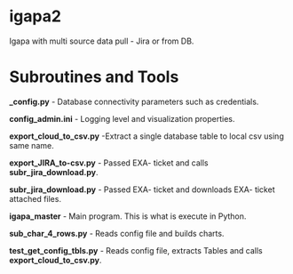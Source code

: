# igapa2
Igapa with multi source data pull - Jira or from DB.



# Subroutines and Tools
**_config.py** - Database connectivity parameters such as credentials.

**config_admin.ini** - Logging level and visualization properties.

**export_cloud_to_csv.py** -Extract a single database table to local csv using same name.

**export_JIRA_to-csv.py** - Passed EXA- ticket and calls **subr_jira_download.py**.

**subr_jira_download.py** - Passed EXA- ticket and downloads EXA- ticket attached files.

**igapa_master** - Main program. This is what is execute in Python.

**sub_char_4_rows.py** - Reads config file and builds charts.

**test_get_config_tbls.py** - Reads config file, extracts Tables and calls **export_cloud_to_csv.py**.

